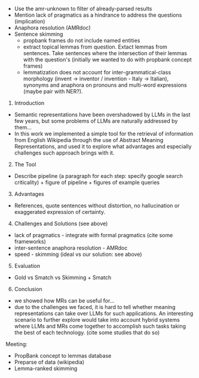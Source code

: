 - Use the amr-unknown to filter of already-parsed results
- Mention lack of pragmatics as a hindrance to address the questions (implication)
- Anaphora resolution (AMRdoc)
- Sentence skimming
  - propbank frames do not include named entities
  - extract topical lemmas from question. Extact lemmas from sentences. Take sentences where the intersection of their lemmas with the question's (initially we wanted to do with propbank concept frames)
  - lemmatization does not account for inter-grammatical-class morphology (invent -> inventor / invention - Italy -> Italian), synonyms and anaphora on pronouns and multi-word expressions (maybe pair with NER?).


1. Introduction
  - Semantic representations have been overshadowed by LLMs in the last few years, but some problems of LLMs are naturally addressed by them...
  - In this work we implemented a simple tool for the retrieval of information from English Wikipedia through the use of Abstract Meaning Representations, and used it to explore what advantages and especially challenges such approach brings with it.
2. The Tool
  - Describe pipeline (a paragraph for each step: specify google search criticality) + figure of pipeline + figures of example queries 
3. Advantages
  - References, quote sentences without distortion, no hallucination or exaggerated expression of certainty.
4. Challenges and Solutions (see above) 
  - lack of pragmatics - integrate with formal pragmatics (cite some frameworks)
  - inter-sentence anaphora resolution - AMRdoc
  - speed - skimming (ideal vs our solution: see above)
5. Evaluation
  - Gold vs Smatch vs Skimming + Smatch
6. Conclusion
  - we showed how MRs can be useful for...
  - due to the challenges we faced, it is hard to tell whether meaning representations can take over LLMs for such applications. An interesting scenario to further explore would take into account hybrid systems where LLMs and MRs come together to accomplish such tasks taking the best of each technology. (cite some studies that do so)


Meeting: 
- PropBank concept to lemmas database
- Preparse of data (wikipedia)
- Lemma-ranked skimming